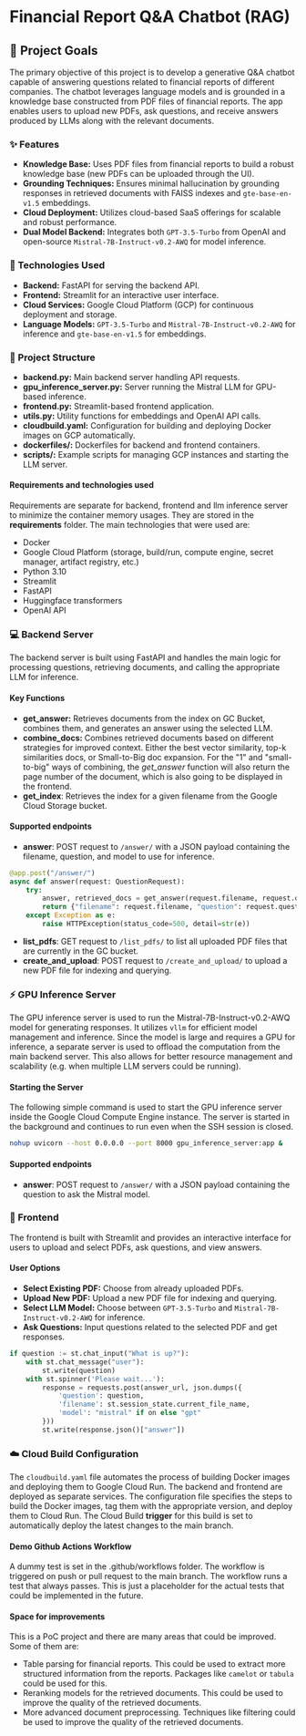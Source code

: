 
# Financial Report Q&A Chatbot (RAG)

## :dart: Project Goals 

The primary objective of this project is to develop a generative Q&A chatbot capable of answering questions related to financial reports of different companies. The chatbot leverages language models and is grounded in a knowledge base constructed from PDF files of financial reports. The app enables users to upload new PDFs, ask questions, and receive answers produced by LLMs along with the relevant documents.

### :sparkles: Features

- **Knowledge Base:** Uses PDF files from financial reports to build a robust knowledge base (new PDFs can be uploaded through the UI).
- **Grounding Techniques:** Ensures minimal hallucination by grounding responses in retrieved documents with FAISS indexes and `gte-base-en-v1.5` embeddings.
- **Cloud Deployment:** Utilizes cloud-based SaaS offerings for scalable and robust performance.
- **Dual Model Backend:** Integrates both `GPT-3.5-Turbo` from OpenAI and open-source `Mistral-7B-Instruct-v0.2-AWQ` for model inference.

### :wrench: Technologies Used

- **Backend:** FastAPI for serving the backend API.
- **Frontend:** Streamlit for an interactive user interface.
- **Cloud Services:** Google Cloud Platform (GCP) for continuous deployment and storage.
- **Language Models:** `GPT-3.5-Turbo` and `Mistral-7B-Instruct-v0.2-AWQ` for inference and `gte-base-en-v1.5` for embeddings.

### :file_folder: Project Structure

- **backend.py:** Main backend server handling API requests.
- **gpu_inference_server.py:** Server running the Mistral LLM for GPU-based inference.
- **frontend.py:** Streamlit-based frontend application.
- **utils.py:** Utility functions for embeddings and OpenAI API calls.
- **cloudbuild.yaml:** Configuration for building and deploying Docker images on GCP automatically.
- **dockerfiles/:** Dockerfiles for backend and frontend containers.
- **scripts/:** Example scripts for managing GCP instances and starting the LLM server.


#### Requirements and technologies used
Requirements are separate for backend, frontend and llm inference server to minimize the container memory usages. They are stored in the **requirements** folder. The main technologies that were used are:
- Docker
- Google Cloud Platform (storage, build/run, compute engine, secret manager, artifact registry, etc.)
- Python 3.10
- Streamlit
- FastAPI
- Huggingface transformers
- OpenAI API

### :computer: Backend Server

The backend server is built using FastAPI and handles the main logic for processing questions, retrieving documents, and calling the appropriate LLM for inference.

#### Key Functions
- **get_answer:** Retrieves documents from the index on GC Bucket, combines them, and generates an answer using the selected LLM.
- **combine_docs:** Combines retrieved documents based on different strategies for improved context. Either the best vector similarity, top-k similarities docs, or Small-to-Big doc expansion. For the "1" and "small-to-big" ways of combining, the *get_answer* function will also return the page number of the document, which is also going to be displayed in the frontend.
- **get_index**: Retrieves the index for a given filename from the Google Cloud Storage bucket.

#### Supported endpoints
- **answer**: POST request to `/answer/` with a JSON payload containing the filename, question, and model to use for inference.

```python
@app.post("/answer/")
async def answer(request: QuestionRequest):
    try:
        answer, retrieved_docs = get_answer(request.filename, request.question, request.model)
        return {"filename": request.filename, "question": request.question, "answer": answer, "combined_docs": retrieved_docs}
    except Exception as e:
        raise HTTPException(status_code=500, detail=str(e))
```

- **list_pdfs**: GET request to `/list_pdfs/` to list all uploaded PDF files that are currently in the GC bucket.
- **create_and_upload**: POST request to `/create_and_upload/` to upload a new PDF file for indexing and querying.

### :zap: GPU Inference Server

The GPU inference server is used to run the Mistral-7B-Instruct-v0.2-AWQ model for generating responses. It utilizes `vllm` for efficient model management and inference. Since the model is large and requires a GPU for inference, a separate server is used to offload the computation from the main backend server. This also allows for better resource management and scalability (e.g. when multiple LLM servers could be running).

#### Starting the Server

The following simple command is used to start the GPU inference server inside the Google Cloud Compute Engine instance. The server is started in the background and continues to run even when the SSH session is closed.
```sh
nohup uvicorn --host 0.0.0.0 --port 8000 gpu_inference_server:app &
```

#### Supported endpoints
- **answer**: POST request to `/answer/` with a JSON payload containing the question to ask the Mistral model.

### :art: Frontend

The frontend is built with Streamlit and provides an interactive interface for users to upload and select PDFs, ask questions, and view answers.

#### User Options

- **Select Existing PDF:** Choose from already uploaded PDFs.
- **Upload New PDF:** Upload a new PDF file for indexing and querying.
- **Select LLM Model:** Choose between `GPT-3.5-Turbo` and `Mistral-7B-Instruct-v0.2-AWQ` for inference.
- **Ask Questions:** Input questions related to the selected PDF and get responses.

```python
if question := st.chat_input("What is up?"):
    with st.chat_message("user"):
        st.write(question)
    with st.spinner('Please wait...'):
        response = requests.post(answer_url, json.dumps({
            'question': question,
            'filename': st.session_state.current_file_name,
            'model': "mistral" if on else "gpt"
        }))
        st.write(response.json()["answer"])
```

### :cloud: Cloud Build Configuration

The `cloudbuild.yaml` file automates the process of building Docker images and deploying them to Google Cloud Run. The backend and frontend are deployed as separate services. The configuration file specifies the steps to build the Docker images, tag them with the appropriate version, and deploy them to Cloud Run. The Cloud Build **trigger** for this build is set to automatically deploy the latest changes to the main branch.

#### Demo Github Actions Workflow
A dummy test is set in the .github/workflows folder. The workflow is triggered on push or pull request to the main branch. The workflow runs a test that always passes. This is just a placeholder for the actual tests that could be implemented in the future.

#### Space for improvements
This is a PoC project and there are many areas that could be improved. Some of them are:
- Table parsing for financial reports. This could be used to extract more structured information from the reports. Packages like `camelot` or `tabula` could be used for this.
- Reranking models for the retrieved documents. This could be used to improve the quality of the retrieved documents.
- More advanced document preprocessing. Techniques like filtering could be used to improve the quality of the retrieved documents.
